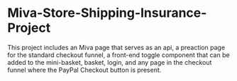 # Miva-Store-Shipping-Insurance-Project
This project includes an Miva page that serves as an api, a preaction page for the standard checkout funnel, a front-end toggle component that can be added to the mini-basket, basket, login, and any page in the checkout funnel where the PayPal Checkout button is present.
